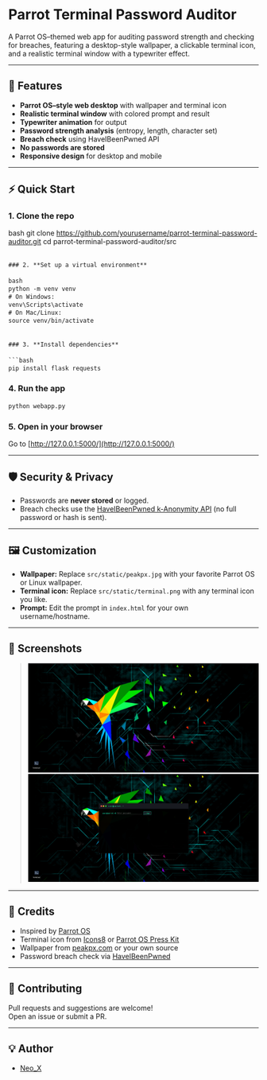 
# Parrot Terminal Password Auditor

A Parrot OS–themed web app for auditing password strength and checking for breaches, featuring a desktop-style wallpaper, a clickable terminal icon, and a realistic terminal window with a typewriter effect.

---

## 🚀 Features

- **Parrot OS–style web desktop** with wallpaper and terminal icon
- **Realistic terminal window** with colored prompt and result
- **Typewriter animation** for output
- **Password strength analysis** (entropy, length, character set)
- **Breach check** using HaveIBeenPwned API
- **No passwords are stored**
- **Responsive design** for desktop and mobile

---


## ⚡ Quick Start

### 1. **Clone the repo**

bash
git clone https://github.com/yourusername/parrot-terminal-password-auditor.git
cd parrot-terminal-password-auditor/src
```

### 2. **Set up a virtual environment**

bash
python -m venv venv
# On Windows:
venv\Scripts\activate
# On Mac/Linux:
source venv/bin/activate


### 3. **Install dependencies**

```bash
pip install flask requests
```

### 4. **Run the app**

```bash
python webapp.py
```

### 5. **Open in your browser**

Go to [http://127.0.0.1:5000/](http://127.0.0.1:5000/)

---

## 🛡️ Security & Privacy

- Passwords are **never stored** or logged.
- Breach checks use the [HaveIBeenPwned k-Anonymity API](https://haveibeenpwned.com/API/v3#SearchingPwnedPasswordsByRange) (no full password or hash is sent).

---

## 🖼️ Customization

- **Wallpaper:** Replace `src/static/peakpx.jpg` with your favorite Parrot OS or Linux wallpaper.
- **Terminal icon:** Replace `src/static/terminal.png` with any terminal icon you like.
- **Prompt:** Edit the prompt in `index.html` for your own username/hostname.

---

## 📸 Screenshots

> ![screenshot](src/static/screenshot.png)
>  ![screenshot](src/static/screenshot1.png)

---

## 📝 Credits

- Inspired by [Parrot OS](https://www.parrotsec.org/)
- Terminal icon from [Icons8](https://icons8.com/icons/set/terminal) or [Parrot OS Press Kit](https://www.parrotsec.org/press-kit/)
- Wallpaper from [peakpx.com](https://www.peakpx.com/) or your own source
- Password breach check via [HaveIBeenPwned](https://haveibeenpwned.com/)

---


## 🤝 Contributing

Pull requests and suggestions are welcome!  
Open an issue or submit a PR.

---

## 💡 Author

- [Neo_X](https://github.com/QuantumRobot243)

